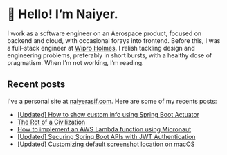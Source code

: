 # 👋 Hello! I’m Naiyer.

I work as a software engineer on an Aerospace product, focused on backend and cloud, with occasional forays into frontend. Before this, I was a full-stack engineer at [Wipro Holmes](https://www.wipro.com/holmes/). I relish tackling design and engineering problems, preferably in short bursts, with a healthy dose of pragmatism. When I’m not working, I’m reading.

## Recent posts

I've a personal site at [naiyerasif.com](https://www.naiyerasif.com). Here are some of my recents posts:

<!-- BLOG-POST-LIST:START -->
- [[Updated] How to show custom info using Spring Boot Actuator](https://naiyerasif.com/post/2024/02/12/exposing-arbitrary-info-using-spring-boots-actuator/)
- [The Rot of a Civilization](https://naiyerasif.com/post/2025/07/30/the-rot-of-a-civilization/)
- [How to implement an AWS Lambda function using Micronaut](https://naiyerasif.com/post/2025/07/13/how-to-implement-an-aws-lambda-function-using-micronaut/)
- [[Updated] Securing Spring Boot APIs with JWT Authentication](https://naiyerasif.com/post/2020/04/10/securing-spring-boot-apis-with-jwt-authentication/)
- [[Updated] Customizing default screenshot location on macOS](https://naiyerasif.com/post/2023/11/25/customizing-default-screenshot-location-on-macos/)
<!-- BLOG-POST-LIST:END -->
